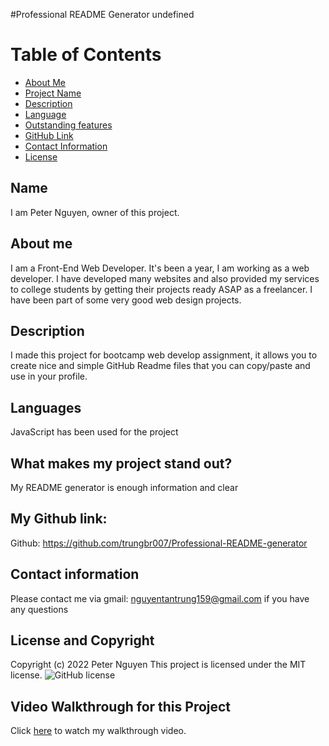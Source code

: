 
  #Professional README Generator
  undefined
  # Table of Contents 
  * [About Me](#about)
  * [Project Name](#title)
  * [Description](#description)
  * [Language](#languages)
  * [Outstanding features](#outstanding)
  * [GitHub Link](#link)
  * [Contact Information](#linkGmail)
  * [License](#license)
  ## Name
  I am Peter Nguyen, owner of this project.

  ## About me
   I am a Front-End Web Developer. It's been a year, I am working as a web developer. I have developed many websites and also provided my services to college students by getting their projects ready ASAP as a freelancer. I have been part of some very good web design projects.

  ## Description
  I made this project for bootcamp web develop assignment, it allows you to create nice and simple GitHub Readme files that you can copy/paste and use in your profile.

  ## Languages
  JavaScript has been used for the project

  ## What makes my project stand out?
  My README generator is enough information and clear

  ## My Github link: 
   Github: https://github.com/trungbr007/Professional-README-generator   

  ## Contact information
  Please contact me via gmail: nguyentantrung159@gmail.com if you have any questions

  ## License and Copyright
  Copyright (c) 2022 Peter Nguyen
  This project is licensed under the MIT license. 
![GitHub license](https://img.shields.io/badge/license-MIT-blue.svg)

  ## Video Walkthrough for this Project
  Click [here](https://drive.google.com/file/d/1VvO5ReZ4mjDqZCWoSeW6h0BQJ9d3jKOs/view) to watch my walkthrough video.

